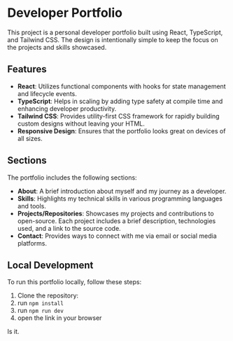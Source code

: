 # Developer Portfolio

This project is a personal developer portfolio built using React, TypeScript, and Tailwind CSS. The design is intentionally simple to keep the focus on the projects and skills showcased.

## Features

- **React**: Utilizes functional components with hooks for state management and lifecycle events.
- **TypeScript**: Helps in scaling by adding type safety at compile time and enhancing developer productivity.
- **Tailwind CSS**: Provides utility-first CSS framework for rapidly building custom designs without leaving your HTML.
- **Responsive Design**: Ensures that the portfolio looks great on devices of all sizes.

## Sections

The portfolio includes the following sections:
- **About**: A brief introduction about myself and my journey as a developer.
- **Skills**: Highlights my technical skills in various programming languages and tools.
- **Projects/Repositories**: Showcases my projects and contributions to open-source. Each project includes a brief description, technologies used, and a link to the source code.
- **Contact**: Provides ways to connect with me via email or social media platforms.

## Local Development

To run this portfolio locally, follow these steps:

1. Clone the repository:
2. run ```npm install```
3. run ```npm run dev```
4. open the link in your browser

Is it.

